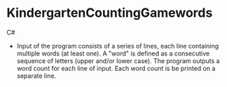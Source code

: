 # KindergartenCountingGamewords
C#
- Input of the program consists of a series of lines, each line containing multiple words (at least one). A "word" is defined as a consecutive sequence of letters (upper and/or lower case).
The program outputs a word count for each line of input. Each word count is be printed on a separate line.
